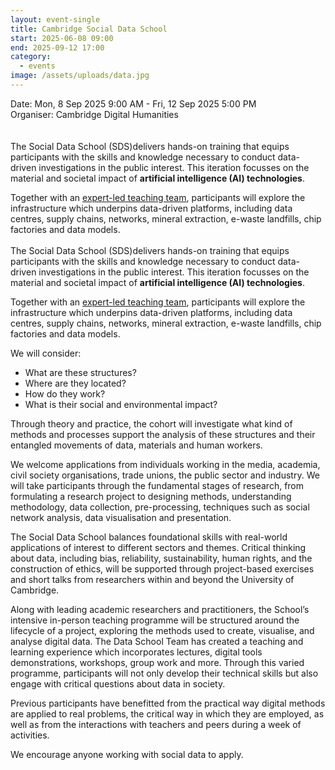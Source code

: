 ```yaml
---
layout: event-single
title: Cambridge Social Data School
start: 2025-06-08 09:00
end: 2025-09-12 17:00
category:
  - events
image: /assets/uploads/data.jpg
---
```

D﻿ate: Mon, 8 Sep 2025 9:00 AM - Fri, 12 Sep 2025 5:00 PM\
Organiser: Cambridge Digital Humanities\
\
\
The Social Data School (SDS)delivers hands-on training that equips participants with the skills and knowledge necessary to conduct data-driven investigations in the public interest. This iteration focusses on the material and societal impact of **artificial intelligence (AI) technologies**.

Together with an [expert-led teaching team](https://www.cdh.cam.ac.uk/events/39629/#teaching-team), participants will explore the infrastructure which underpins data-driven platforms, including data centres, supply chains, networks, mineral extraction, e-waste landfills, chip factories and data models.\
\
The Social Data School (SDS)delivers hands-on training that equips participants with the skills and knowledge necessary to conduct data-driven investigations in the public interest. This iteration focusses on the material and societal impact of **artificial intelligence (AI) technologies**.

Together with an [expert-led teaching team](https://www.cdh.cam.ac.uk/events/39629/#teaching-team), participants will explore the infrastructure which underpins data-driven platforms, including data centres, supply chains, networks, mineral extraction, e-waste landfills, chip factories and data models.

We will consider:

* What are these structures?
* Where are they located?
* How do they work?
* What is their social and environmental impact?

Through theory and practice, the cohort will investigate what kind of methods and processes support the analysis of these structures and their entangled movements of data, materials and human workers.

We welcome applications from individuals working in the media, academia, civil society organisations, trade unions, the public sector and industry. We will take participants through the fundamental stages of research, from formulating a research project to designing methods, understanding methodology, data collection, pre-processing, techniques such as social network analysis, data visualisation and presentation.

The Social Data School balances foundational skills with real-world applications of interest to different sectors and themes. Critical thinking about data, including bias, reliability, sustainability, human rights, and the construction of ethics, will be supported through project-based exercises and short talks from researchers within and beyond the University of Cambridge.

Along with leading academic researchers and practitioners, the School’s intensive in-person teaching programme will be structured around the lifecycle of a project, exploring the methods used to create, visualise, and analyse digital data. The Data School Team has created a teaching and learning experience which incorporates lectures, digital tools demonstrations, workshops, group work and more. Through this varied programme, participants will not only develop their technical skills but also engage with critical questions about data in society.

Previous participants have benefitted from the practical way digital methods are applied to real problems, the critical way in which they are employed, as well as from the interactions with teachers and peers during a week of activities.

We encourage anyone working with social data to apply.